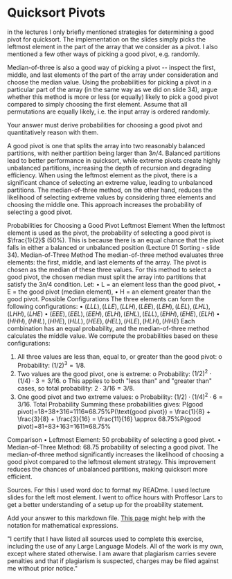# Quicksort Pivots

in the lectures I only briefly mentioned strategies for determining a good pivot
for quicksort. The implementation on the slides simply picks the leftmost
element in the part of the array that we consider as a pivot. I also mentioned a
few other ways of picking a good pivot, e.g. randomly.

Median-of-three is also a good way of picking a pivot -- inspect the first,
middle, and last elements of the part of the array under consideration and
choose the median value. Using the probabilities for picking a pivot in a
particular part of the array (in the same way as we did on slide 34), argue
whether this method is more or less (or equally) likely to pick a good pivot
compared to simply choosing the first element. Assume that all permutations are
equally likely, i.e. the input array is ordered randomly.

Your answer must derive probabilities for choosing a good pivot and
quantitatively reason with them.

A good pivot is one that splits the array into two reasonably balanced partitions, with neither partition being larger than $3n/4$. Balanced partitions lead to better performance in quicksort, while extreme pivots create highly unbalanced partitions, increasing the depth of recursion and degrading efficiency.
When using the leftmost element as the pivot, there is a significant chance of selecting an extreme value, leading to unbalanced partitions. The median-of-three method, on the other hand, reduces the likelihood of selecting extreme values by considering three elements and choosing the middle one. This approach increases the probability of selecting a good pivot.

Probabilities for Choosing a Good Pivot
Leftmost Element
When the leftmost element is used as the pivot, the probability of selecting a good pivot is $\frac{1}{2}$ (50%). This is because there is an equal chance that the pivot falls in either a balanced or unbalanced position (Lecture 01 Sorting - slide 34).
Median-of-Three Method
The median-of-three method evaluates three elements: the first, middle, and last elements of the array. The pivot is chosen as the median of these three values. For this method to select a good pivot, the chosen median must split the array into partitions that satisfy the $3n/4$ condition.
Let:
•	L = an element less than the good pivot,
•	E = the good pivot (median element),
•	H = an element greater than the good pivot.
Possible Configurations
The three elements can form the following configurations:
•	$(LLL), (LLE), (LLH), (LEE), (LEH), (LEL), (LHL), (LHH), (LHE)$
•	$(EEE), (EEL), (EEH), (ELH), (EHL), (ELL), (EHH), (EHE), (ELH)$
•	$(HHH), (HHL), (HHE), (HLL), (HEE), (HEL), (HLE), (HLH), (HHE)$
Each combination has an equal probability, and the median-of-three method calculates the middle value. We compute the probabilities based on these configurations:
1.	All three values are less than, equal to, or greater than the good pivot:
o	Probability: $(1/2)^3 = 1/8$.
2.	Two values are the good pivot, one is extreme:
o	Probability: $(1/2)^2 \cdot (1/4) \cdot 3 = 3/16$.
o	This applies to both "less than" and "greater than" cases, so total probability: $2 \cdot 3/16 = 3/8$.
3.	One good pivot and two extreme values:
o	Probability: $(1/2) \cdot (1/4)^2 \cdot 6 = 3/16$.
Total Probability
Summing these probabilities gives:
P(good pivot)=18+38+316=1116≈68.75%P(\text{good pivot}) = \frac{1}{8} + \frac{3}{8} + \frac{3}{16} = \frac{11}{16} \approx 68.75\%P(good pivot)=81+83+163=1611≈68.75%

Comparison
•	Leftmost Element: $50%$ probability of selecting a good pivot.
•	Median-of-Three Method: $68.75%$ probability of selecting a good pivot.
The median-of-three method significantly increases the likelihood of choosing a good pivot compared to the leftmost element strategy. This improvement reduces the chances of unbalanced partitions, making quicksort more efficient. 

Sources. For this I used word doc to format my READme. I used lecture slides for the left most element. I went to office hours with Proffesor Lars to get a better understanding of a setup up for the proability statement. 

Add your answer to this markdown file. [This
page](https://docs.github.com/en/get-started/writing-on-github/working-with-advanced-formatting/writing-mathematical-expressions)
might help with the notation for mathematical expressions.

"I certify that I have listed all sources used to complete this exercise, including the use of any Large Language Models. All of the work is my own, except where stated otherwise. I am aware that plagiarism carries severe penalties and that if plagiarism is suspected, charges may be filed against me without prior notice."

